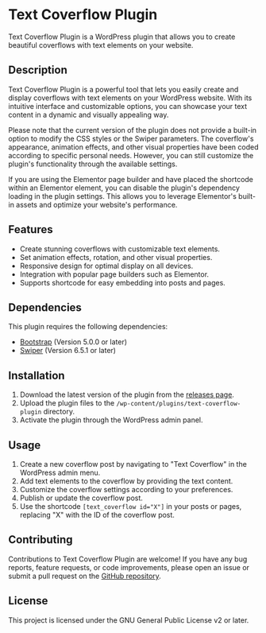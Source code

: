 # Text Coverflow Plugin

Text Coverflow Plugin is a WordPress plugin that allows you to create beautiful coverflows with text elements on your website.

## Description

Text Coverflow Plugin is a powerful tool that lets you easily create and display coverflows with text elements on your WordPress website. With its intuitive interface and customizable options, you can showcase your text content in a dynamic and visually appealing way.

Please note that the current version of the plugin does not provide a built-in option to modify the CSS styles or the Swiper parameters. The coverflow's appearance, animation effects, and other visual properties have been coded according to specific personal needs. However, you can still customize the plugin's functionality through the available settings.

If you are using the Elementor page builder and have placed the shortcode within an Elementor element, you can disable the plugin's dependency loading in the plugin settings. This allows you to leverage Elementor's built-in assets and optimize your website's performance.

## Features

- Create stunning coverflows with customizable text elements.
- Set animation effects, rotation, and other visual properties.
- Responsive design for optimal display on all devices.
- Integration with popular page builders such as Elementor.
- Supports shortcode for easy embedding into posts and pages.

## Dependencies

This plugin requires the following dependencies:

- [Bootstrap](https://getbootstrap.com/) (Version 5.0.0 or later)
- [Swiper](https://swiperjs.com/) (Version 6.5.1 or later)

## Installation

1. Download the latest version of the plugin from the [releases page](https://github.com/syllod/text-coverflow-plugin/releases).
2. Upload the plugin files to the `/wp-content/plugins/text-coverflow-plugin` directory.
3. Activate the plugin through the WordPress admin panel.

## Usage

1. Create a new coverflow post by navigating to "Text Coverflow" in the WordPress admin menu.
2. Add text elements to the coverflow by providing the text content.
3. Customize the coverflow settings according to your preferences.
4. Publish or update the coverflow post.
5. Use the shortcode `[text_coverflow id="X"]` in your posts or pages, replacing "X" with the ID of the coverflow post.

## Contributing

Contributions to Text Coverflow Plugin are welcome! If you have any bug reports, feature requests, or code improvements, please open an issue or submit a pull request on the [GitHub repository](https://github.com/syllod/Text-Coverflow_wp-plugin).

## License

This project is licensed under the GNU General Public License v2 or later. 
